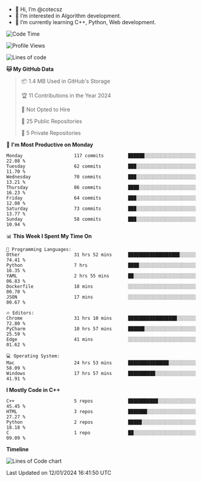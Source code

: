 - 👋 Hi, I’m @cotecsz
- 👀 I’m interested in Algorithm development.
- 🌱 I’m currently learning C++, Python, Web development.

<!---
cotecsz/cotecsz is a ✨ special ✨ repository because its `README.md` (this file) appears on your GitHub profile.
You can click the Preview link to take a look at your changes.
--->

<!--START_SECTION:waka-->
![Code Time](http://img.shields.io/badge/Code%20Time-347%20hrs%2029%20mins-blue)

![Profile Views](http://img.shields.io/badge/Profile%20Views-0-blue)

![Lines of code](https://img.shields.io/badge/From%20Hello%20World%20I%27ve%20Written-1.2%20million%20lines%20of%20code-blue)

**🐱 My GitHub Data** 

> 📦 1.4 MB Used in GitHub's Storage 
 > 
> 🏆 11 Contributions in the Year 2024
 > 
> 🚫 Not Opted to Hire
 > 
> 📜 25 Public Repositories 
 > 
> 🔑 5 Private Repositories 
 > 
📅 **I'm Most Productive on Monday** 

```text
Monday                   117 commits         ██████░░░░░░░░░░░░░░░░░░░   22.08 % 
Tuesday                  62 commits          ███░░░░░░░░░░░░░░░░░░░░░░   11.70 % 
Wednesday                70 commits          ███░░░░░░░░░░░░░░░░░░░░░░   13.21 % 
Thursday                 86 commits          ████░░░░░░░░░░░░░░░░░░░░░   16.23 % 
Friday                   64 commits          ███░░░░░░░░░░░░░░░░░░░░░░   12.08 % 
Saturday                 73 commits          ███░░░░░░░░░░░░░░░░░░░░░░   13.77 % 
Sunday                   58 commits          ███░░░░░░░░░░░░░░░░░░░░░░   10.94 % 
```


📊 **This Week I Spent My Time On** 

```text
💬 Programming Languages: 
Other                    31 hrs 52 mins      ███████████████████░░░░░░   74.41 % 
Python                   7 hrs               ████░░░░░░░░░░░░░░░░░░░░░   16.35 % 
YAML                     2 hrs 55 mins       ██░░░░░░░░░░░░░░░░░░░░░░░   06.83 % 
Dockerfile               18 mins             ░░░░░░░░░░░░░░░░░░░░░░░░░   00.70 % 
JSON                     17 mins             ░░░░░░░░░░░░░░░░░░░░░░░░░   00.67 % 

🔥 Editors: 
Chrome                   31 hrs 10 mins      ██████████████████░░░░░░░   72.80 % 
PyCharm                  10 hrs 57 mins      ██████░░░░░░░░░░░░░░░░░░░   25.59 % 
Edge                     41 mins             ░░░░░░░░░░░░░░░░░░░░░░░░░   01.62 % 

💻 Operating System: 
Mac                      24 hrs 53 mins      ███████████████░░░░░░░░░░   58.09 % 
Windows                  17 hrs 57 mins      ██████████░░░░░░░░░░░░░░░   41.91 % 
```

**I Mostly Code in C++** 

```text
C++                      5 repos             ███████████░░░░░░░░░░░░░░   45.45 % 
HTML                     3 repos             ███████░░░░░░░░░░░░░░░░░░   27.27 % 
Python                   2 repos             █████░░░░░░░░░░░░░░░░░░░░   18.18 % 
C                        1 repo              ██░░░░░░░░░░░░░░░░░░░░░░░   09.09 % 
```



**Timeline**

![Lines of Code chart](https://raw.githubusercontent.com/cotecsz/cotecsz/master/assets/bar_graph.png)


 Last Updated on 12/01/2024 16:41:50 UTC
<!--END_SECTION:waka-->
